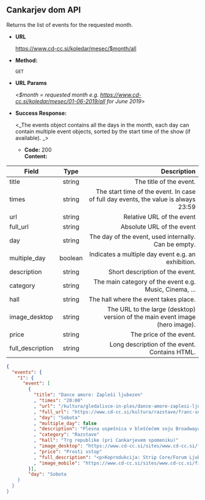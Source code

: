 **Cankarjev dom API**
----
  Returns the list of events for the requested month.

* **URL**

  https://www.cd-cc.si/koledar/mesec/$month/all

* **Method:**
  
  `GET`

  
*  **URL Params**

   <_$month = requested month e.g. https://www.cd-cc.si/koledar/mesec/01-06-2019/all for June 2019_> 
 
* **Success Response:**
  
  <_The events object contains all the days in the month, each day can contain multiple event objects, sorted by the start time of the show (if available).  _>

  * **Code:** 200 <br />
    **Content:**
    
| Field   |      Type      |  Description |
|----------|:-------------:|------:|
| title |  string | The title of the event. |
| times |    string   |   The start time of the event. In case of full day events, the value is always 23:59 |
| url | string |    Relative URL of the event |
| full_url | string |    Absolute URL of the event  |
| day | string |    The day of the event, used internally. Can be empty.  |
| multiple_day | boolean |    Indicates a multiple day event e.g. an exhibition.  |
| description | string |    Short description of the event.  |
| category | string |    The main category of the event e.g. Music, Cinema, ...  |
| hall | string |    The hall where the event takes place.  |
| image_desktop | string |    The URL to the large (desktop) version of the main event image (hero image).  |
| price | string |    The price of the event.  |
| full_description | string |    Long description of the event. Contains HTML.  |

```json
{
  "events": {
    "1": {
      "event": [
        {
          "title": "Dance amore: Zapleši ljubezen"
          , "times": "20:00"
          , "url": "/kultura/gledalisce-in-ples/dance-amore-zaplesi-ljubezen"
          , "full_url": "https://www.cd-cc.si/kultura/razstave/franc-solina-enej-gucek-puhar-empatija"
          , "day": "Sobota"
          , "multiple_day": false
          , "description": "Plesna uspešnica v bleščečem soju Broadwaya se vrača v Cankarjev dom!\r\nPrireja: GIG INT, prireditvena agencija, d.o.o."
          , "category": "Razstave"
          , "hall": "Trg republike (pri Cankarjevem spomeniku)"
          , "image_desktop": "https://www.cd-cc.si/sites/www.cd-cc.si/files/images/hero/solina_gucek_empatija.png"
          , "price": "Prosti vstop"
          , "full_description": "<p>Koprodukcija: Strip Core/Forum Ljubljana in Cankarjev dom<br />Odprtje bo v četrtek, 16. maja, ob 21.30</p><p> </p><p>Empatija je značajska kategorija, s katero opisujemo zmožnost posameznika, da se vživi in razume sočloveka; lahko jo razumemo kot nekakšno prečenje čustvenih meja med posamezniki. Interaktivna projekcija skuša vizualizirati tovrstne odnose med ljudmi, pri čemer za svoje delovanje zahteva empatične posameznike. Infrardeča kamera v prostoru globinsko zaznava gibanje ljudi in jih s pomočjo programskih orodij pretvarja v projicirane človeške silhuete. Če se ljudje na dosegu kamere dotikajo, če si izkazujejo fizično naklonjenost, se na projekciji pojavi zanimiv vizualni učinek, ki s pomočjo dinamike barvnih krogov na simboličen način ponazarja empatijo med ljudmi, vzpostavljanje novih prijateljskih vezi med njimi.</p><p>Več inforamacij o dogodkih festivala na www.svetlobnagverila.net</p>"
          , "image_mobile": "https://www.cd-cc.si/sites/www.cd-cc.si/files/images/hero/svetlobna_gverila_meje_m.jpg"
        }],
        "day": "Sobota
    }
  }
}
```

